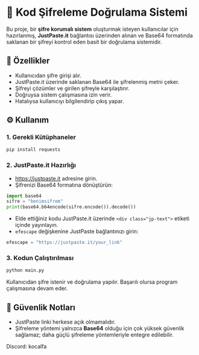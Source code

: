 # 🔐 Kod Şifreleme Doğrulama Sistemi

Bu proje, bir **şifre korumalı sistem** oluşturmak isteyen kullanıcılar için hazırlanmış, **JustPaste.it** bağlantısı üzerinden alınan ve Base64 formatında saklanan bir şifreyi kontrol eden basit bir doğrulama sistemidir.

## 🧩 Özellikler

- Kullanıcıdan şifre girişi alır.  
- JustPaste.it üzerinde saklanan Base64 ile şifrelenmiş metni çeker.  
- Şifreyi çözümler ve girilen şifreyle karşılaştırır.  
- Doğruysa sistem çalışmasına izin verir.  
- Hatalıysa kullanıcıyı bilgilendirip çıkış yapar.  

## ⚙️ Kullanım

### 1. Gerekli Kütüphaneler

```bash
pip install requests
```

### 2. JustPaste.it Hazırlığı

- https://justpaste.it adresine girin.
- Şifrenizi Base64 formatına dönüştürün:

```python
import base64
sifre = "benimsifrem"
print(base64.b64encode(sifre.encode()).decode())
```

- Elde ettiğiniz kodu JustPaste.it üzerinde `<div class="jp-text">` etiketi içinde yayınlayın.
- `efescape` değişkenine JustPaste bağlantınızı girin:

```python
efescape = "https://justpaste.it/your_link"
```

### 3. Kodun Çalıştırılması

```bash
python main.py
```

Kullanıcıdan şifre istenir ve doğrulama yapılır. Başarılı olursa program çalışmasına devam eder.

## 🔐 Güvenlik Notları

- JustPaste linki herkese açık olmamalıdır.
- Şifreleme yöntemi yalnızca **Base64** olduğu için çok yüksek güvenlik sağlamaz; daha güçlü şifreleme yöntemleriyle entegre edilebilir.

Discord: kocalfa

